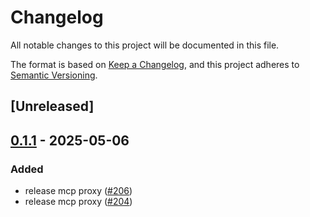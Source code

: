 # Changelog

All notable changes to this project will be documented in this file.

The format is based on [Keep a Changelog](https://keepachangelog.com/en/1.0.0/),
and this project adheres to [Semantic Versioning](https://semver.org/spec/v2.0.0.html).

## [Unreleased]

## [0.1.1](https://github.com/agntcy/agp/compare/agp-mcp-proxy-v0.1.0...agp-mcp-proxy-v0.1.1) - 2025-05-06

### Added

- release mcp proxy ([#206](https://github.com/agntcy/agp/pull/206))
- release mcp proxy ([#204](https://github.com/agntcy/agp/pull/204))
